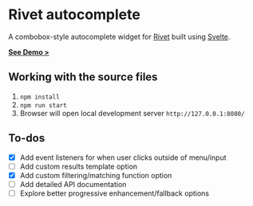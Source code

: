 # Rivet autocomplete
A combobox-style autocomplete widget for [Rivet](https://rivet.iu.edu/) built using [Svelte](https://svelte.technology/).

[**See Demo >**](https://levimcg.github.io/rivet-autocomplete/)

## Working with the source files
1. `npm install`
2. `npm run start`
3. Browser will open local development server `http://127.0.0.1:8080/`

## To-dos

- [X] Add event listeners for when user clicks outside of menu/input
- [ ] Add custom results template option
- [X] Add custom filtering/matching function option
- [ ] Add detailed API documentation
- [ ] Explore better progressive enhancement/fallback options